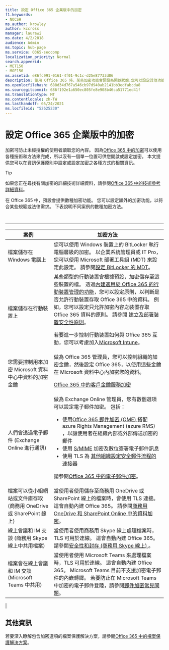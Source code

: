 ```yaml
---
title: 設定 Office 365 企業版中的加密
f1.keywords:
- NOCSH
ms.author: krowley
author: kccross
manager: laurawi
ms.date: 4/2/2018
audience: Admin
ms.topic: hub-page
ms.service: O365-seccomp
localization_priority: Normal
search.appverid:
- MET150
- MOE150
ms.assetid: e86fc991-0161-4f01-9c1c-d25e87733d06
description: 使用 Office 365 時，某些加密功能會預設為開啟狀態;您可以設定其他功能以符合某些規範或法律需求。
ms.openlocfilehash: 688d34d767a546cb97d940ab2141bb3edfabcda8
ms.sourcegitcommit: 686f192e1a650ec805fe8e908b46ca51771ed41f
ms.translationtype: MT
ms.contentlocale: zh-TW
ms.lasthandoff: 05/24/2021
ms.locfileid: "52625230"
---
```

# <a name="set-up-encryption-in-office-365-enterprise"></a>設定 Office 365 企業版中的加密

加密可防止未經授權的使用者讀取您的內容。 因為[Office 365 中的加密](encryption.md)可以使用各種技術和方法來完成，所以沒有一個單一位置可供您開啟或設定加密。 本文提供您可以在資訊保護原則中設定或設定加密之各種方式的相關資訊。

> [!TIP]
> 如果您正在尋找有關加密的詳細技術詳細資料，請參閱[Office 365 中的技術參考詳細資料](technical-reference-details-about-encryption.md)。

在 Office 365 中，預設會提供數種加密功能。 您可以設定額外的加密功能，以符合某些規範或法律需求。 下表說明不同案例的數種加密方法。

<br>

****

|案例|加密方法|
|---|---|
|檔案儲存在 Windows 電腦上|您可以使用 Windows 裝置上的 BitLocker 執行電腦層級的加密。 以企業系統管理員或 IT Pro，您可以使用 Microsoft 部署工具組 (MDT) 來設定此設定。 請參閱[設定 BitLocker 的 MDT](/windows/deployment/deploy-windows-mdt/set-up-mdt-for-bitlocker)。|
|檔案儲存在行動裝置上|某些類型的行動裝置會根據預設，加密儲存至這些裝置的檔。 透過[內建適用於 Office 365 的行動裝置管理的功能](https://support.microsoft.com/office/capabilities-of-built-in-mobile-device-management-for-microsoft-365-a1da44e5-7475-4992-be91-9ccec25905b0)，您可以設定原則，以判斷是否允許行動裝置存取 Office 365 中的資料。 例如，您可以設定只允許加密內容之裝置存取 Office 365 資料的原則。 請參閱 [建立及部署裝置安全性原則](https://support.microsoft.com/office/create-and-deploy-device-security-policies-d310f556-8bfb-497b-9bd7-fe3c36ea2fd6)。 <p> 若要進一步控制行動裝置如何與 Office 365 互動，您可以考慮加入[Microsoft Intune](/mem/intune/fundamentals/setup-steps)。|
|您需要控制用來加密 Microsoft 資料中心中資料的加密金鑰|做為 Office 365 管理員，您可以控制組織的加密金鑰，然後設定 Office 365，以使用這些金鑰在 Microsoft 資料中心內加密您的資料。 <p> [Office 365 中的客戶金鑰服務加密](customer-key-overview.md)|
|人們會透過電子郵件 (Exchange Online 進行通訊) |做為 Exchange Online 管理員，您有數個選項可以設定電子郵件加密。 包括： <ul><li>使用[Office 365 郵件加密 (OME) ](set-up-new-message-encryption-capabilities.md)搭配 azure Rights Management (azure RMS) ，以讓使用者在組織內部或外部傳送加密的郵件</li><li>使用 [S/MIME](/exchange/security-and-compliance/smime-exo/smime-exo) 加密及數位簽署電子郵件訊息</li><li>使用 TLS 為 [其他組織設定安全郵件流程的連接器](/exchange/mail-flow-best-practices/use-connectors-to-configure-mail-flow/set-up-connectors-for-secure-mail-flow-with-a-partner)</li></ul> <p> 請參閱[Office 365 中的電子郵件加密](./email-encryption.md)。|
|檔案可以從小組網站或文件庫存取 (商務用 OneDrive 或 SharePoint 線上) |當使用者使用儲存至商務用 OneDrive 或 SharePoint 線上的檔案時，會使用 TLS 連接。 這會自動內建 Office 365。 請參閱[商務用 OneDrive 和 SharePoint Online 中的資料加密](./data-encryption-in-odb-and-spo.md)。|
|線上會議和 IM 交談 (商務用 Skype 線上中共用檔案) |當使用者使用商務用 Skype 線上處理檔案時，TLS 可用於連線。 這會自動內建 Office 365。 請參閱[安全性和封存 (商務用 Skype 線上) ](/office365/servicedescriptions/skype-for-business-online-service-description/skype-for-business-online-features)。|
|檔案會在線上會議和 IM 交談 (Microsoft Teams 中共用) |當使用者使用 Microsoft Teams 來處理檔案時，TLS 可用於連線。 這會自動內建 Office 365。 Microsoft Teams 目前不支援加密電子郵件的內嵌轉譯。 若要防止在 Microsoft Teams 中加密的電子郵件登陸，請參閱[郵件加密常見問題](./ome-faq.yml?view=o365-worldwide&preserve-view=true#can-i-automatically-remove-encryption-on-incoming-and-outgoing-mail-)。|
|

## <a name="additional-information"></a>其他資訊

若要深入瞭解包含加密選項的檔案保護解決方案，請參閱[Office 365 中的檔案保護解決方案](https://www.microsoft.com/download/details.aspx?id=55523)。
